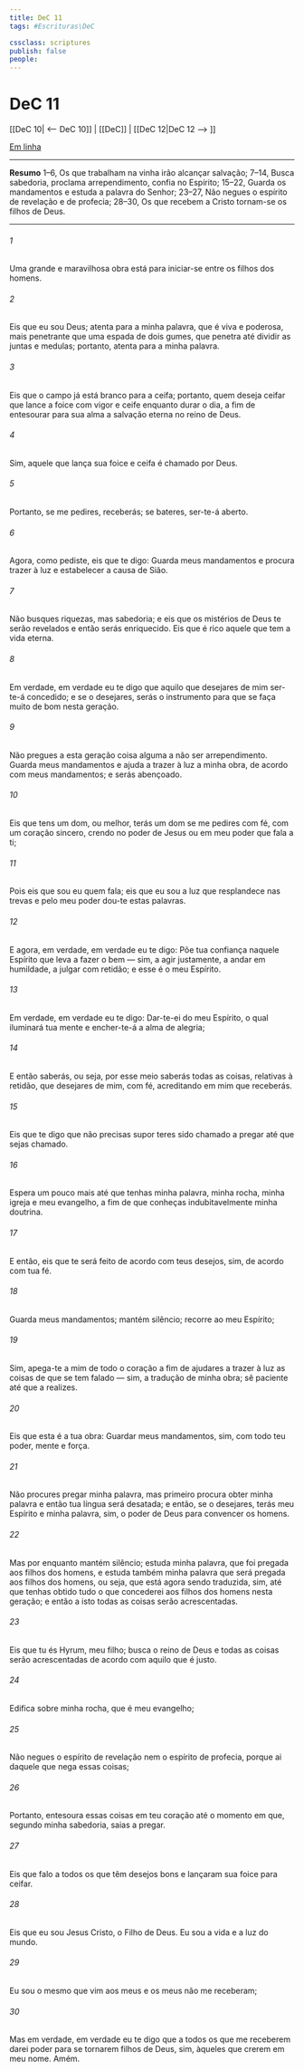 ```yaml
---
title: DeC 11
tags: #Escrituras\DeC

cssclass: scriptures
publish: false
people:
---
```


# DeC 11
[[DeC 10| <-- DeC 10]] | [[DeC]] | [[DeC 12|DeC 12 --> ]]

[Em linha](https://churchofjesuschrist.org/study/scriptures/dc-testament/dc/11?lang=por)

---
__Resumo__
1–6, Os que trabalham na vinha irão alcançar salvação; 7–14, Busca sabedoria, proclama arrependimento, confia no Espírito; 15–22, Guarda os mandamentos e estuda a palavra do Senhor; 23–27, Não negues o espírito de revelação e de profecia; 28–30, Os que recebem a Cristo tornam-se os filhos de Deus.

---
###### 1 
Uma grande e maravilhosa obra está para iniciar-se entre os filhos dos homens.

###### 2 
Eis que eu sou Deus; atenta para a minha palavra, que é viva e poderosa, mais penetrante que uma espada de dois gumes, que penetra até dividir as juntas e medulas; portanto, atenta para a minha palavra.

###### 3 
Eis que o campo já está branco para a ceifa; portanto, quem deseja ceifar que lance a foice com vigor e ceife enquanto durar o dia, a fim de entesourar para sua alma a salvação eterna no reino de Deus.

###### 4 
Sim, aquele que lança sua foice e ceifa é chamado por Deus.

###### 5 
Portanto, se me pedires, receberás; se bateres, ser-te-á aberto.

###### 6 
Agora, como pediste, eis que te digo: Guarda meus mandamentos e procura trazer à luz e estabelecer a causa de Sião.

###### 7 
Não busques riquezas, mas sabedoria; e eis que os mistérios de Deus te serão revelados e então serás enriquecido. Eis que é rico aquele que tem a vida eterna.

###### 8 
Em verdade, em verdade eu te digo que aquilo que desejares de mim ser-te-á concedido; e se o desejares, serás o instrumento para que se faça muito de bom nesta geração.

###### 9 
Não pregues a esta geração coisa alguma a não ser arrependimento. Guarda meus mandamentos e ajuda a trazer à luz a minha obra, de acordo com meus mandamentos; e serás abençoado.

###### 10 
Eis que tens um dom, ou melhor, terás um dom se me pedires com fé, com um coração sincero, crendo no poder de Jesus ou em meu poder que fala a ti;

###### 11 
Pois eis que sou eu quem fala; eis que eu sou a luz que resplandece nas trevas e pelo meu poder dou-te estas palavras.

###### 12 
E agora, em verdade, em verdade eu te digo: Põe tua confiança naquele Espírito que leva a fazer o bem — sim, a agir justamente, a andar em humildade, a julgar com retidão; e esse é o meu Espírito.

###### 13 
Em verdade, em verdade eu te digo: Dar-te-ei do meu Espírito, o qual iluminará tua mente e encher-te-á a alma de alegria;

###### 14 
E então saberás, ou seja, por esse meio saberás todas as coisas, relativas à retidão, que desejares de mim, com fé, acreditando em mim que receberás.

###### 15 
Eis que te digo que não precisas supor teres sido chamado a pregar até que sejas chamado.

###### 16 
Espera um pouco mais até que tenhas minha palavra, minha rocha, minha igreja e meu evangelho, a fim de que conheças indubitavelmente minha doutrina.

###### 17 
E então, eis que te será feito de acordo com teus desejos, sim, de acordo com tua fé.

###### 18 
Guarda meus mandamentos; mantém silêncio; recorre ao meu Espírito;

###### 19 
Sim, apega-te a mim de todo o coração a fim de ajudares a trazer à luz as coisas de que se tem falado — sim, a tradução de minha obra; sê paciente até que a realizes.

###### 20 
Eis que esta é a tua obra: Guardar meus mandamentos, sim, com todo teu poder, mente e força.

###### 21 
Não procures pregar minha palavra, mas primeiro procura obter minha palavra e então tua língua será desatada; e então, se o desejares, terás meu Espírito e minha palavra, sim, o poder de Deus para convencer os homens.

###### 22 
Mas por enquanto mantém silêncio; estuda minha palavra, que foi pregada aos filhos dos homens, e estuda também minha palavra que será pregada aos filhos dos homens, ou seja, que está agora sendo traduzida, sim, até que tenhas obtido tudo o que concederei aos filhos dos homens nesta geração; e então a isto todas as coisas serão acrescentadas.

###### 23 
Eis que tu és Hyrum, meu filho; busca o reino de Deus e todas as coisas serão acrescentadas de acordo com aquilo que é justo.

###### 24 
Edifica sobre minha rocha, que é meu evangelho;

###### 25 
Não negues o espírito de revelação nem o espírito de profecia, porque ai daquele que nega essas coisas;

###### 26 
Portanto, entesoura essas coisas em teu coração até o momento em que, segundo minha sabedoria, saias a pregar.

###### 27 
Eis que falo a todos os que têm desejos bons e lançaram sua foice para ceifar.

###### 28 
Eis que eu sou Jesus Cristo, o Filho de Deus. Eu sou a vida e a luz do mundo.

###### 29 
Eu sou o mesmo que vim aos meus e os meus não me receberam;

###### 30 
Mas em verdade, em verdade eu te digo que a todos os que me receberem darei poder para se tornarem filhos de Deus, sim, àqueles que crerem em meu nome. Amém.

